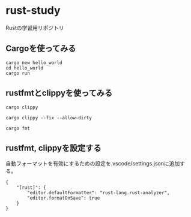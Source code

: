 # rust-study
Rustの学習用リポジトリ

## Cargoを使ってみる

```
cargo new hello_world
cd hello_world
cargo run
```

## rustfmtとclippyを使ってみる

```
cargo clippy
```

```
cargo clippy --fix --allow-dirty
```

```
cargo fmt
```

## rustfmt, clippyを設定する

自動フォーマットを有効にするための設定を.vscode/settings.jsonに追加する。

```
{
    "[rust]": {
        "editor.defaultFormatter": "rust-lang.rust-analyzer",
        "editor.formatOnSave": true
    }
}
```

